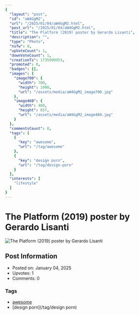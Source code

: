 ```yaml
---
{
  "layout": "post",
  "id": "aW4GgM2",
  "url": "/2025/01/04/aW4GgM2.html",
  "post_url": "/2025/01/04/aW4GgM2.html",
  "title": "The Platform (2019) poster by Gerardo Lisanti",
  "description": "",
  "type": "Photo",
  "nsfw": 0,
  "upVoteCount": 1,
  "downVoteCount": 1,
  "creationTs": 1735990953,
  "promoted": 0,
  "badges": [],
  "images": {
    "image700": {
      "width": 700,
      "height": 1000,
      "url": "/assets/media/aW4GgM2_image700.jpg"
    },
    "image460": {
      "width": 460,
      "height": 657,
      "url": "/assets/media/aW4GgM2_image460.jpg"
    }
  },
  "commentsCount": 0,
  "tags": [
    {
      "key": "awesome",
      "url": "/tag/awesome"
    },
    {
      "key": "design porn",
      "url": "/tag/design-porn"
    }
  ],
  "interests": [
    "lifestyle"
  ]
}
---
```


# The Platform (2019) poster by Gerardo Lisanti

![The Platform (2019) poster by Gerardo Lisanti](/assets/media/aW4GgM2_image700.jpg)

## Post Information

- Posted on: January 04, 2025
- Upvotes: 1
- Comments: 0

### Tags

- [awesome](/tag/awesome)
- [design porn](/tag/design porn)
